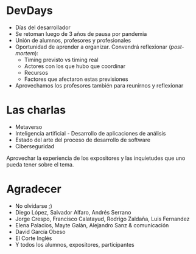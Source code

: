 # DevDays
- Días del desarrollador
- Se retoman luego de 3 años de pausa por pandemia
- Unión de alumnos, profesores y profesionales
- Oportunidad de aprender a organizar. Convendrá reflexionar (*post-mortem*):
    - Timing previsto vs timing real
    - Actores con los que hubo que coordinar
    - Recursos
    - Factores que afectaron estas previsiones
- Aprovechamos los profesores también para reunirnos y reflexionar
# Las charlas
- Metaverso
- Inteligencia artificial - Desarrollo de aplicaciones de análisis
- Estado del arte del proceso de desarrollo de software
- Ciberseguridad

Aprovechar la experiencia de los expositores y las inquietudes que uno pueda tener sobre el tema.

# Agradecer
- No olvidarse ;)
- Diego López, Salvador Alfaro, Andrés Serrano
- Jorge Crespo, Francisco Calatayud, Rodrigo Zaldaña, Luis Fernandez
- Elena Palacios, Mayte Galán, Alejandro Sanz & comunicación
- David García Obeso
- El Corte Inglés
- Y todos los alumnos, expositores, participantes